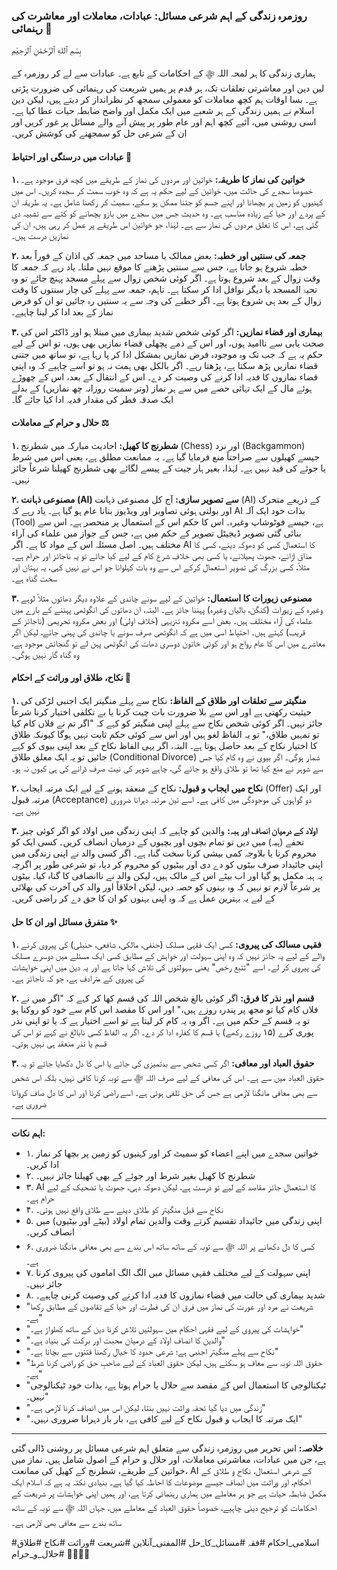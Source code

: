 ### روزمرہ زندگی کے اہم شرعی مسائل: عبادات، معاملات اور معاشرت کی رہنمائی 🕌

بِسْمِ ٱللهِ ٱلرَّحْمَٰنِ ٱلرَحِيْمِ

ہماری زندگی کا ہر لمحہ اللہ ﷻ کے احکامات کے تابع ہے۔ عبادات سے لے کر روزمرہ کے لین دین اور معاشرتی تعلقات تک، ہر قدم پر ہمیں شریعت کی رہنمائی کی ضرورت پڑتی ہے۔ بسا اوقات ہم کچھ معاملات کو معمولی سمجھ کر نظرانداز کر دیتے ہیں، لیکن دین اسلام نے ہمیں زندگی کے ہر شعبے میں ایک مکمل اور واضح ضابطہ حیات عطا کیا ہے۔ اسی روشنی میں، آئیے کچھ اہم اور عام طور پر پیش آنے والے مسائل پر غور کریں اور ان کے شرعی حل کو سمجھنے کی کوشش کریں۔

#### عبادات میں درستگی اور احتیاط 🙏

**۱. خواتین کی نماز کا طریقہ:**
خواتین اور مردوں کی نماز کے طریقے میں کچھ فرق موجود ہے۔ خصوصاً سجدے کی حالت میں، خواتین کے لیے حکم یہ ہے کہ وہ خوب سمٹ کر سجدہ کریں۔ اس میں کہنیوں کو زمین پر بچھانا اور اپنے جسم کو جتنا ممکن ہو سکے، سمیٹ کر رکھنا شامل ہے۔ یہ طریقہ ان کے پردے اور حیا کے زیادہ مناسب ہے۔ وہ حدیث جس میں سجدے میں بازو بچھانے کو کتے سے تشبیہ دی گئی ہے، اس کا تعلق مردوں کی نماز سے ہے۔ لہٰذا، جو خواتین اس طریقے پر عمل کر رہی ہیں، ان کی نمازیں درست ہیں۔

**۲. جمعہ کی سنتیں اور خطبہ:**
بعض ممالک یا مساجد میں جمعہ کی اذان کے فوراً بعد خطبہ شروع ہو جاتا ہے، جس سے سنتیں پڑھنے کا موقع نہیں ملتا۔ یاد رہے کہ جمعہ کا وقت زوال کے بعد شروع ہوتا ہے۔ اگر کوئی شخص زوال سے پہلے مسجد پہنچ جائے تو وہ تحیۃ المسجد یا دیگر نوافل ادا کر سکتا ہے۔ تاہم، جمعہ سے پہلے کی چار سنتوں کا وقت زوال کے بعد ہی شروع ہوتا ہے۔ اگر خطبے کی وجہ سے یہ سنتیں رہ جائیں تو ان کو فرض نماز کے بعد ادا کر لینا چاہیے۔

**۳. بیماری اور قضاء نمازیں:**
اگر کوئی شخص شدید بیماری میں مبتلا ہو اور ڈاکٹر اس کی صحت یابی سے ناامید ہوں، اور اس کے ذمے پچھلی قضاء نمازیں بھی ہوں، تو اس کے لیے حکم یہ ہے کہ جب تک وہ موجودہ فرض نمازیں بمشکل ادا کر پا رہا ہے، تو ساتھ میں جتنی قضاء نمازیں پڑھ سکتا ہے، پڑھتا رہے۔ اگر بالکل بھی ہمت نہ ہو تو اسے چاہیے کہ وہ اپنی قضاء نمازوں کا فدیہ ادا کرنے کی وصیت کر دے۔ اس کے انتقال کے بعد، اس کے چھوڑے ہوئے مال کے ایک تہائی حصے میں سے ہر نماز (وتر سمیت روزانہ چھ نمازیں) کے بدلے ایک صدقہ فطر کی مقدار فدیہ ادا کیا جائے گا۔

#### حلال و حرام کے معاملات ⚖️

**۱. شطرنج کا کھیل:**
احادیث مبارکہ میں شطرنج (Chess) اور نرد (Backgammon) جیسے کھیلوں سے صراحتاً منع فرمایا گیا ہے۔ یہ ممانعت مطلق ہے، یعنی اس میں شرط یا جوئے کی قید نہیں ہے۔ لہٰذا، بغیر ہار جیت کے پیسے لگائے بھی شطرنج کھیلنا شرعاً جائز نہیں۔

**۲. مصنوعی ذہانت (AI) سے تصویر سازی:**
آج کل مصنوعی ذہانت (AI) کے ذریعے متحرک اور بولتی ہوئی تصاویر اور ویڈیوز بنانا عام ہو گیا ہے۔ یاد رہے کہ AI بذات خود ایک آلہ (Tool) ہے، جیسے فوٹوشاپ وغیرہ۔ اس کا حکم اس کے استعمال پر منحصر ہے۔ اس سے بنائی گئی تصویر ڈیجیٹل تصویر کے حکم میں ہے، جس کے جواز میں علماء کی آراء مختلف ہیں۔
اصل مسئلہ اس کے مواد کا ہے۔ اگر AI کا استعمال کسی کو دھوکہ دینے، کسی کا مذاق اڑانے، جھوٹ پھیلانے، یا کسی بھی خلافِ شرع کام کے لیے کیا جائے تو یہ ناجائز اور حرام ہے۔ مثلاً، کسی بزرگ کی تصویر استعمال کرکے اس سے وہ بات کہلوانا جو اس نے نہیں کہی، یہ بہتان اور سخت گناہ ہے۔

**۳. مصنوعی زیورات کا استعمال:**
خواتین کے لیے سونے چاندی کے علاوہ دیگر دھاتوں مثلاً لوہے وغیرہ کے زیورات (کنگن، بالیاں وغیرہ) پہننا جائز ہے۔ البتہ، ان دھاتوں کی انگوٹھی پہننے کے بارے میں علماء کی آراء مختلف ہیں۔ بعض اسے مکروہ تنزیہی (خلافِ اولیٰ) اور بعض مکروہ تحریمی (ناجائز کے قریب) کہتے ہیں۔ احتیاط اسی میں ہے کہ انگوٹھی صرف سونے یا چاندی کی پہنی جائے، لیکن اگر معاشرے میں اس کا عام رواج ہو اور کوئی خاتون دوسری دھات کی انگوٹھی پہن لے تو گنجائش موجود ہے، وہ گناہ گار نہیں ہوگی۔

#### نکاح، طلاق اور وراثت کے احکام 💍

**۱. منگیتر سے تعلقات اور طلاق کے الفاظ:**
نکاح سے پہلے منگیتر ایک اجنبی لڑکی کی حیثیت رکھتی ہے اور اس سے بلا ضرورت بات چیت کرنا یا بے تکلفی اختیار کرنا شرعاً جائز نہیں۔ اگر کوئی شخص نکاح سے پہلے اپنی منگیتر کو کہے کہ "اگر تم نے فلاں کام کیا تو تمہیں طلاق،" تو یہ الفاظ لغو ہیں اور اس سے کوئی حکم ثابت نہیں ہوگا کیونکہ طلاق کا اختیار نکاح کے بعد حاصل ہوتا ہے۔
البتہ، اگر یہی الفاظ نکاح کے بعد اپنی بیوی کو کہے جائیں تو یہ ایک معلق طلاق (Conditional Divorce) شمار ہوگی۔ اگر بیوی نے وہ کام کیا جس سے شوہر نے منع کیا تھا تو طلاق واقع ہو جائے گی، چاہے شوہر کی نیت صرف ڈرانے کی ہی کیوں نہ ہو۔

**۲. نکاح میں ایجاب و قبول:**
نکاح کے منعقد ہونے کے لیے ایک مرتبہ ایجاب (Offer) اور ایک مرتبہ قبول (Acceptance) دو گواہوں کی موجودگی میں کافی ہے۔ اسے تین مرتبہ دہرانا ضروری نہیں ہے۔

**۳. اولاد کے درمیان انصاف اور ہبہ:**
والدین کو چاہیے کہ اپنی زندگی میں اولاد کو اگر کوئی چیز تحفے (ہبہ) میں دیں تو تمام بچوں اور بچیوں کے درمیان انصاف کریں۔ کسی ایک کو محروم کرنا یا بلاوجہ کمی بیشی کرنا سخت گناہ ہے۔ اگر کسی والد نے اپنی زندگی میں اپنی جائیداد صرف بیٹوں کو دے دی اور بیٹیوں کو محروم کر دیا، تو شرعی طور پر اگرچہ یہ ہبہ مکمل ہو گیا اور اب بیٹے اس کے مالک ہیں، لیکن والد نے ناانصافی کا گناہ کیا۔ بیٹوں پر شرعاً لازم تو نہیں کہ وہ بہنوں کو حصہ دیں، لیکن اخلاقاً اور والد کی آخرت کی بھلائی کے لیے یہ بہترین عمل ہے کہ وہ اپنی بہنوں کو ان کا حق دے کر راضی کریں۔

#### متفرق مسائل اور ان کا حل ✨

**۱. فقہی مسالک کی پیروی:**
کسی ایک فقہی مسلک (حنفی، مالکی، شافعی، حنبلی) کی پیروی کرنے والے کے لیے یہ جائز نہیں کہ وہ اپنی سہولت اور خواہش کے مطابق کسی ایک مسئلے میں دوسرے مسلک کی پیروی کر لے۔ اسے "تتبع رخص" یعنی سہولتوں کی تلاش کہا جاتا ہے اور یہ دین میں اپنی خواہشات کی پیروی کے مترادف ہے، جو کہ ناجائز ہے۔

**۲. قسم اور نذر کا فرق:**
اگر کوئی بالغ شخص اللہ کی قسم کھا کر کہے کہ "اگر میں نے فلاں کام کیا تو مجھ پر پندرہ روزے ہیں،" اور اس کا مقصد اس کام سے خود کو روکنا ہو تو یہ قسم کے حکم میں ہے۔ اگر وہ یہ کام کر لیتا ہے تو اسے اختیار ہے کہ یا تو اپنی نذر پوری کرے (۱۵ روزے رکھے) یا قسم کا کفارہ ادا کر دے۔ اگر یہ الفاظ کسی نابالغ نے کہے تو اس کی قسم یا نذر منعقد ہی نہیں ہوتی۔

**۳. حقوق العباد اور معافی:**
اگر کسی شخص سے بدتمیزی کی جائے یا اس کا دل دکھایا جائے تو یہ حقوق العباد میں سے ہے۔ اس کی معافی کے لیے صرف اللہ ﷻ سے توبہ کرنا کافی نہیں، بلکہ اس شخص سے بھی معافی مانگنا لازمی ہے جس کی حق تلفی ہوئی ہے۔ اسے راضی کرنا اور اس کا دل صاف کروانا ضروری ہے۔

---

**اہم نکات:**
*   ۱. خواتین سجدے میں اپنے اعضاء کو سمیٹ کر اور کہنیوں کو زمین پر بچھا کر نماز ادا کریں۔
*   ۲. شطرنج کا کھیل بغیر شرط اور جوئے کے بھی کھیلنا جائز نہیں۔
*   ۳. AI کا استعمال جائز مقاصد کے لیے تو درست ہے، لیکن دھوکہ دہی، جھوٹ یا تضحیک کے لیے حرام ہے۔
*   ۴. نکاح سے قبل منگیتر کو طلاق دینے سے طلاق واقع نہیں ہوتی۔
*   ۵. اپنی زندگی میں جائیداد تقسیم کرتے وقت والدین تمام اولاد (بیٹے اور بیٹیوں) میں انصاف کریں۔
*   ۶. کسی کا دل دکھانے پر اللہ ﷻ سے توبہ کے ساتھ ساتھ اس بندے سے بھی معافی مانگنا ضروری ہے۔
*   ۷. اپنی سہولت کے لیے مختلف فقہی مسائل میں الگ الگ اماموں کی پیروی کرنا جائز نہیں۔
*   ۸. شدید بیماری کی حالت میں قضاء نمازوں کا فدیہ ادا کرنے کی وصیت کرنی چاہیے۔
*   "شریعت نے مرد اور عورت کی نماز میں فرق ان کی فطرت اور حیا کے تقاضوں کے مطابق رکھا ہے۔"
*   "خواہشات کی پیروی کے لیے فقہی احکام میں سہولتیں تلاش کرنا دین کے ساتھ کھلواڑ ہے۔"
*   "والدین کا انصاف اولاد کے درمیان محبت اور برکت کی بنیاد ہے۔"
*   "نکاح سے پہلے منگیتر اجنبی ہے؛ شرعی حدود کا خیال رکھنا فتنوں سے بچاتا ہے۔"
*   "حقوق اللہ توبہ سے معاف ہو سکتے ہیں، لیکن حقوق العباد کے لیے صاحبِ حق کو راضی کرنا شرط ہے۔"
*   "ٹیکنالوجی کا استعمال اس کے مقصد سے حلال یا حرام ہوتا ہے، بذات خود ٹیکنالوجی نہیں۔"
*   "زندگی میں دیا گیا تحفہ وراثت نہیں بنتا، لیکن اس میں انصاف کرنا لازمی ہے۔"
*   "ایک مرتبہ کا ایجاب و قبول نکاح کے لیے کافی ہے، بار بار دہرانا ضروری نہیں۔"

---

**خلاصہ:**
اس تحریر میں روزمرہ زندگی سے متعلق اہم شرعی مسائل پر روشنی ڈالی گئی ہے، جن میں عبادات، معاشرتی معاملات، اور حلال و حرام کے اصول شامل ہیں۔ نماز میں خواتین کے طریقے، شطرنج کے کھیل کی ممانعت، AI کے شرعی استعمال، نکاح و طلاق کے احکام، اور وراثت میں انصاف جیسے موضوعات کا احاطہ کیا گیا ہے۔ بنیادی نکتہ یہ ہے کہ اسلام ایک مکمل ضابطہ حیات ہے جو ہر معاملے میں ہماری رہنمائی کرتا ہے، اور ہمیں اپنی خواہشات پر شریعت کے احکامات کو ترجیح دینی چاہیے، خصوصاً حقوق العباد کے معاملے میں، جہاں اللہ ﷻ سے توبہ کے ساتھ ساتھ بندے سے معافی بھی لازمی ہے۔

#اسلامی_احکام #فقہ #مسائل_کا_حل #المفتی_آنلاین #شریعت #وراثت #نکاح #طلاق #حلال_و_حرام 🕋🕌✨🤲
